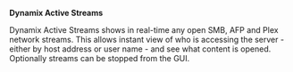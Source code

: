 **Dynamix Active Streams**

Dynamix Active Streams shows in real-time any open SMB, AFP and Plex network streams.
This allows instant view of who is accessing the server - either by host address or user name - and see what content is opened.
Optionally streams can be stopped from the GUI.
